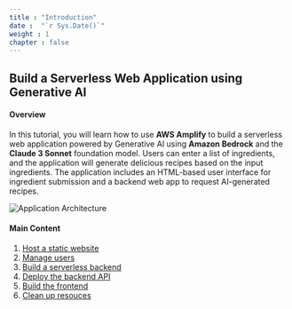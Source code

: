 ```yaml
---
title : "Introduction"
date :  "`r Sys.Date()`" 
weight : 1 
chapter : false
---
```

## Build a Serverless Web Application using Generative AI
#### Overview

In this tutorial, you will learn how to use **AWS Amplify** to build a serverless web application powered by Generative AI using **Amazon Bedrock** and the **Claude 3 Sonnet** foundation model. Users can enter a list of ingredients, and the application will generate delicious recipes based on the input ingredients. The application includes an HTML-based user interface for ingredient submission and a backend web app to request AI-generated recipes.

![Application Architecture](/images/p.0/0.1.png?featherlight=false&width=90pc)


#### Main Content

1. [Host a static website](1-host-static-website/)
2. [Manage users](2-manage-users/)
3. [Build a serverless backend](3-build-serverless-backend/)
4. [Deploy the backend API](4-deploy-the-backend-api/)
5. [Build the frontend](5-build-the-frontend/)
6. [Clean up resouces](6-clean-up-resources/)
<!-- need to remove parenthesis for path in Hugo 0.88.1 for Windows-->